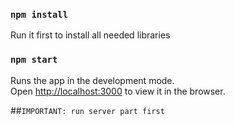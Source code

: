 ### `npm install`
Run it first to install all needed libraries


### `npm start`

Runs the app in the development mode.<br>
Open [http://localhost:3000](http://localhost:3000) to view it in the browser.

##`IMPORTANT: run server part first`
